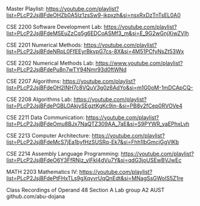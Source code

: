 Master Playlist:
https://youtube.com/playlist?list=PLcP2JsjBFdeOHZb0A5Iz1zsSw9-jkpxzh&si=nsxRxDzTnTsEL0A0 

CSE 2200 Software Development Lab:
https://youtube.com/playlist?list=PLcP2JsjBFdeMSEuZzCq5g6EDCoASMf3_m&si=E_9G2wGnjXiwZVIh

CSE 2201 Numerical Methods:
https://youtube.com/playlist?list=PLcP2JsjBFdeNRpL0FfEEyrBkvpG7cs-8X&si=4M51PCfyNsZt53Wx

CSE 2202 Numerical Methods Lab:
https://www.youtube.com/playlist?list=PLcP2JsjBFdePu8n7wTY94Nmr93d0ftWNd

CSE 2207 Algorithms:
https://youtube.com/playlist?list=PLcP2JsjBFdeOH2lNH7c8VQuV3g0z6AdYo&si=m1G0oM-1mDCApCQ-

CSE 2208 Algorithms Lab:
https://youtube.com/playlist?list=PLcP2JsjBFdePGBLOAkjySEgztKgKc9in-&si=PB8v2fCep0RVOVe4

CSE 2211 Data Communication: 
https://youtube.com/playlist?list=PLcP2JsjBFdeOmu8BJx7NaQTZ309AA_7aE&si=S9PYWR_yaEPhxLvh

CSE 2213 Computer Architecture:
https://youtube.com/playlist?list=PLcP2JsjBFdeMcS7jEa1byfHzSUSRq-Ek7&si=Fhh1lbGmcjGgVlKb

CSE 2214 Assembly Language Programming:
https://youtube.com/playlist?list=PLcP2JsjBFdeO6Y3FfRNjz_vlFkl4dVu7Y&si=qdG3joUSEwBVJwEc

MATH 2203 Mathematics IV:
https://youtube.com/playlist?list=PLcP2JsjBFdePtFHxTLs9gXqyvrUqQnEdt&si=MNagSsGWolS5Z1re


Class Recordings of Operand 48
Section A
Lab group A2
AUST
github.com/abu-dojana
